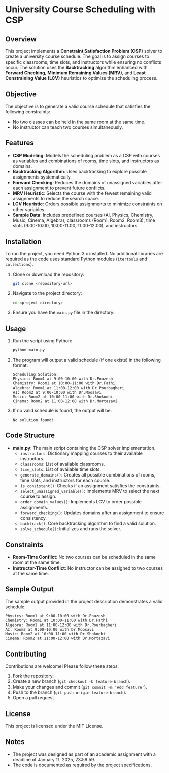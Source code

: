 # University Course Scheduling with CSP

## Overview
This project implements a **Constraint Satisfaction Problem (CSP)** solver to create a university course schedule. The goal is to assign courses to specific classrooms, time slots, and instructors while ensuring no conflicts occur. The solution uses the **Backtracking** algorithm enhanced with **Forward Checking**, **Minimum Remaining Values (MRV)**, and **Least Constraining Value (LCV)** heuristics to optimize the scheduling process.

## Objective
The objective is to generate a valid course schedule that satisfies the following constraints:
- No two classes can be held in the same room at the same time.
- No instructor can teach two courses simultaneously.

## Features
- **CSP Modeling**: Models the scheduling problem as a CSP with courses as variables and combinations of rooms, time slots, and instructors as domains.
- **Backtracking Algorithm**: Uses backtracking to explore possible assignments systematically.
- **Forward Checking**: Reduces the domains of unassigned variables after each assignment to prevent future conflicts.
- **MRV Heuristic**: Selects the course with the fewest remaining valid assignments to reduce the search space.
- **LCV Heuristic**: Orders possible assignments to minimize constraints on other variables.
- **Sample Data**: Includes predefined courses (AI, Physics, Chemistry, Music, Cinema, Algebra), classrooms (Room1, Room2, Room3), time slots (9:00-10:00, 10:00-11:00, 11:00-12:00), and instructors.

## Installation
To run the project, you need Python 3.x installed. No additional libraries are required as the code uses standard Python modules (`itertools` and `collections`).

1. Clone or download the repository:
   ```bash
   git clone <repository-url>
   ```
2. Navigate to the project directory:
   ```bash
   cd <project-directory>
   ```
3. Ensure you have the `main.py` file in the directory.

## Usage
1. Run the script using Python:
   ```bash
   python main.py
   ```
2. The program will output a valid schedule (if one exists) in the following format:
   ```
   Scheduling Solution:
   Physics: Room1 at 9:00-10:00 with Dr.Pouzesh
   Chemistry: Room1 at 10:00-11:00 with Dr.Fathi
   Algebra: Room1 at 11:00-12:00 with Dr.Pourbagheri
   AI: Room2 at 9:00-10:00 with Dr.Moosavi
   Music: Room2 at 10:00-11:00 with Dr.Shokoohi
   Cinema: Room2 at 11:00-12:00 with Dr.Mortazavi
   ```
3. If no valid schedule is found, the output will be:
   ```
   No solution found!
   ```

## Code Structure
- **main.py**: The main script containing the CSP solver implementation.
  - `instructors`: Dictionary mapping courses to their available instructors.
  - `classrooms`: List of available classrooms.
  - `time_slots`: List of available time slots.
  - `generate_domains()`: Creates all possible combinations of rooms, time slots, and instructors for each course.
  - `is_consistent()`: Checks if an assignment satisfies the constraints.
  - `select_unassigned_variable()`: Implements MRV to select the next course to assign.
  - `order_domain_values()`: Implements LCV to order possible assignments.
  - `forward_checking()`: Updates domains after an assignment to ensure consistency.
  - `backtrack()`: Core backtracking algorithm to find a valid solution.
  - `solve_schedule()`: Initializes and runs the solver.

## Constraints
- **Room-Time Conflict**: No two courses can be scheduled in the same room at the same time.
- **Instructor-Time Conflict**: No instructor can be assigned to two courses at the same time.

## Sample Output
The sample output provided in the project description demonstrates a valid schedule:
```
Physics: Room1 at 9:00-10:00 with Dr.Pouzesh
Chemistry: Room1 at 10:00-11:00 with Dr.Fathi
Algebra: Room1 at 11:00-12:00 with Dr.Pourbagheri
AI: Room2 at 9:00-10:00 with Dr.Moosavi
Music: Room2 at 10:00-11:00 with Dr.Shokoohi
Cinema: Room2 at 11:00-12:00 with Dr.Mortazavi
```

## Contributing
Contributions are welcome! Please follow these steps:
1. Fork the repository.
2. Create a new branch (`git checkout -b feature-branch`).
3. Make your changes and commit (`git commit -m 'Add feature'`).
4. Push to the branch (`git push origin feature-branch`).
5. Open a pull request.

## License
This project is licensed under the MIT License.

## Notes
- The project was designed as part of an academic assignment with a deadline of January 11, 2025, 23:59:59.
- The code is documented as required by the project specifications.